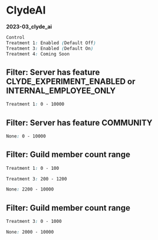 # ClydeAI

**2023-03_clyde_ai**

```css
Control
Treatment 1: Enabled (Default Off)
Treatment 3: Enabled (Default On)
Treatment 4: Coming Soon
```

## Filter: Server has feature CLYDE_EXPERIMENT_ENABLED or INTERNAL_EMPLOYEE_ONLY
```css
Treatment 1: 0 - 10000
```
## Filter: Server has feature COMMUNITY
```css
None: 0 - 10000
```
## Filter: Guild member count range
```css
Treatment 1: 0 - 100
```
```css
Treatment 3: 200 - 1200
```
```css
None: 2200 - 10000
```
## Filter: Guild member count range
```css
Treatment 3: 0 - 1000
```
```css
None: 2000 - 10000
```

